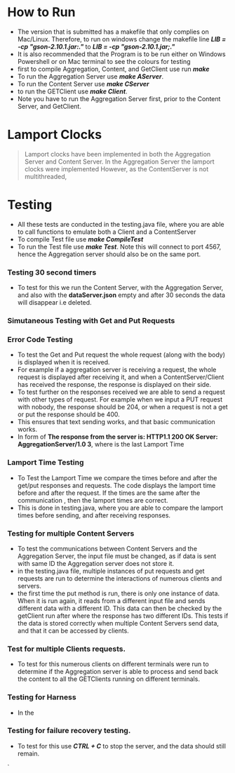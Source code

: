 # How to Run
* The version that is submitted has a makefile that only complies on Mac/Linux. Therefore, to run on windows change the makefile line  ___LIB = -cp "gson-2.10.1.jar:."___ to ___LIB = -cp "gson-2.10.1.jar;."___
* It is also recommended that the Program is to be run either on Windows Powershell or on Mac terminal to see the colours for testing
* first to compile Aggregation, Content, and GetClient use run ___make___
* To run the Aggregation Server use ___make AServer___. 
* To run the Content Server use ___make CServer___ 
* to run the GETClient use ___make Client___.
* Note you have to run the Aggregation Server first, prior to the Content Server, and GetClient.


# Lamport Clocks
> Lamport clocks have been implemented in both the Aggregation Server and Content Server. 
> In the Aggregation Server the lamport clocks were implemented 
> However, as the ContentServer is not multithreaded,  

# Testing 
* All these tests are conducted in the testing.java file, where you are able to call functions to emulate both a Client and a ContentServer
* To compile Test file use ___make CompileTest___ 
* To run the Test file use ___make Test___. Note this will connect to port 4567, hence the Aggregation server should also be on the same port.

### Testing 30 second timers 
* To test for this we run the Content Server, with the Aggregation Server, and also with the __dataServer.json__ empty and after 30 seconds the data will disappear i.e deleted.

### Simutaneous Testing with Get and Put Requests

### Error Code Testing
* To test the Get and Put request the whole request (along with the body) is displayed when it is received.
* For example if a aggregation server is receiving a request, the whole request is displayed after receiving it, 
and when a ContentServer/Client has received the response, the response is displayed on their side.
* To test further on the responses received we are able to send a request with other types of request. 
For example when we input a PUT request with nobody, the response should be 204, or when a request is not a get or put
the response should be 400.
* This ensures that text sending works, and that basic communication works.
* In form of __The response from the server is: HTTP1.1 200 OK Server: AggregationServer/1.0 3__, where is the last Lamport Time

### Lamport Time Testing 
* To Test the Lamport Time we compare the times before and after the get/put responses and requests. 
The code displays the lamport time before and after the request. 
If the times are the same after the communication , then the lamport times are correct.
* This is done in testing.java, where you are able to compare the lamport times before sending, and after receiving responses.
    
### Testing for multiple Content Servers
* To test the communications between Content Servers and the Aggregation Server, the input file must be changed, as if data is sent with same ID the Aggregation server does not store it.
* in the testing.java file, multiple instances of put requests and get requests are run to determine the interactions of numerous clients and servers.
* the first time the put method is run, there is only one instance of data. When it is run again, it reads from a different input file and sends different data with a different ID. 
This data can then be checked by the getClient run after where the response has two different IDs. This tests if the data is stored correctly when multiple Content Servers send data, and that it can be accessed by clients.
### Test for multiple Clients requests.
* To test for this numerous clients on different terminals were run to determine if the Aggregation server is able to process and send back the content to all the GETClients running on different terminals.

### Testing for Harness
* In the 


### Testing for failure recovery testing.
* To test for this use ___CTRL + C___ to stop the server, and the data should still remain. 

`